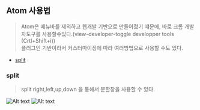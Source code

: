## Atom 사용법

> Atom은 메뉴바를 제외하고 웹개발 기반으로 만들어졌기 떄문에, 바로 크롬 개발자도구를 사용할수있다.(view-developer-toggle developper tools (Crtl+Shift+i))  
플러그인 기반이라서 커스터마이징에 따라 여러방법으로 사용할 수도 있다.

- [split](#split)

### split
>split right,left,up,down 을 통해서 분할창을 사용할 수 있다.

![Alt text](http://drive.google.com/open?id=1k9uZ45bnK0rtH41iI8BlDeGRip5lUXQe)
![Alt text](http://drive.google.com/uc?export=view&id=0B3XkfYbZArSfLTVJNVJrRkx0RE0)
